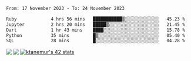 <!--START_SECTION:waka-->

```txt
From: 17 November 2023 - To: 24 November 2023

Ruby             4 hrs 56 mins   ███████████▒░░░░░░░░░░░░░   45.23 %
Jupyter          2 hrs 20 mins   █████▒░░░░░░░░░░░░░░░░░░░   21.45 %
Dart             1 hr 43 mins    ████░░░░░░░░░░░░░░░░░░░░░   15.78 %
Python           35 mins         █▒░░░░░░░░░░░░░░░░░░░░░░░   05.40 %
SQL              28 mins         █░░░░░░░░░░░░░░░░░░░░░░░░   04.28 %
```

<!--END_SECTION:waka-->
<a href="https://github.com/anuraghazra/github-readme-stats">
  <img align="left" src="https://github-readme-stats.vercel.app/api?username=Tanesan&count_private=true&show_icons=true" />
<img align="left" src="https://github-readme-stats.vercel.app/api/top-langs/?username=Tanesan" />
</a>

[![ktanemur's 42 stats](https://badge42.vercel.app/api/v2/cl1wslf6s002109l771rng2w8/stats?cursusId=21&coalitionId=62)](https://github.com/JaeSeoKim/badge42)
